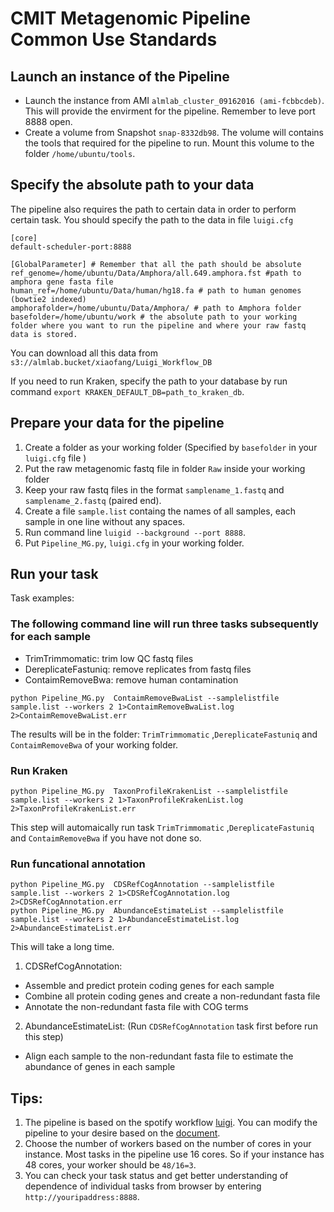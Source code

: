 # CMIT Metagenomic Pipeline Common Use Standards

## Launch an instance of the Pipeline
* Launch the instance from AMI `almlab_cluster_09162016 (ami-fcbbcdeb)`. This will provide the envirment for the pipeline. Remember to leve port 8888 open.
* Create a volume from Snapshot `snap-8332db98`. The volume will contains the tools that required for the pipeline to run. Mount this volume to the folder `/home/ubuntu/tools`.

## Specify the absolute path to your data
The pipeline also requires the path to certain data in order to perform certain task. You should specify the path to the data in file `luigi.cfg`

```{bash}
[core]
default-scheduler-port:8888 

[GlobalParameter] # Remember that all the path should be absolute
ref_genome=/home/ubuntu/Data/Amphora/all.649.amphora.fst #path to amphora gene fasta file
human_ref=/home/ubuntu/Data/human/hg18.fa # path to human genomes (bowtie2 indexed)
amphorafolder=/home/ubuntu/Data/Amphora/ # path to Amphora folder
basefolder=/home/ubuntu/work # the absolute path to your working folder where you want to run the pipeline and where your raw fastq data is stored.
```
You can download all this data from `s3://almlab.bucket/xiaofang/Luigi_Workflow_DB`

If you need to run Kraken, specify the path to your database by run command `export KRAKEN_DEFAULT_DB=path_to_kraken_db`. 

## Prepare your data for the pipeline
1. Create a folder as your working folder (Specified by `basefolder` in your `luigi.cfg` file )
2. Put the raw metagenomic fastq file in folder `Raw` inside your working folder
3. Keep your raw fastq files in the format `samplename_1.fastq` and  `samplename_2.fastq` (paired end).
4. Create a file `sample.list` containg the names of all samples, each sample in one line without any spaces.
5. Run command line `luigid --background --port 8888`.
6. Put `Pipeline_MG.py`, `luigi.cfg` in your working folder.

## Run your task
Task examples:
### The following command line will run three tasks subsequently for each sample
+ TrimTrimmomatic: trim low QC fastq files
+ DereplicateFastuniq: remove replicates from fastq files
+ ContaimRemoveBwa: remove human contamination

```{bash}
python Pipeline_MG.py  ContaimRemoveBwaList --samplelistfile sample.list --workers 2 1>ContaimRemoveBwaList.log 2>ContaimRemoveBwaList.err 
```
The results will be in the folder: `TrimTrimmomatic` ,`DereplicateFastuniq` and `ContaimRemoveBwa` of your working folder.

### Run Kraken
```{bash}
python Pipeline_MG.py  TaxonProfileKrakenList --samplelistfile sample.list --workers 2 1>TaxonProfileKrakenList.log 2>TaxonProfileKrakenList.err 
```
This step will automaically run task `TrimTrimmomatic` ,`DereplicateFastuniq` and `ContaimRemoveBwa` if you have not done so. 

### Run funcational annotation
```{bash}
python Pipeline_MG.py  CDSRefCogAnnotation --samplelistfile sample.list --workers 2 1>CDSRefCogAnnotation.log 2>CDSRefCogAnnotation.err 
python Pipeline_MG.py  AbundanceEstimateList --samplelistfile sample.list --workers 2 1>AbundanceEstimateList.log 2>AbundanceEstimateList.err 
```
This will take a long time.

1. CDSRefCogAnnotation: 
  * Assemble and predict protein coding genes for each sample
  * Combine all protein coding genes and create a non-redundant fasta file
  * Annotate the non-redundant fasta file with COG terms
2. AbundanceEstimateList: (Run `CDSRefCogAnnotation` task first before run this step)
  * Align each sample to the non-redundant fasta file to estimate the abundance of genes in each sample

## Tips:
1. The pipeline is based on the spotify workflow [luigi](https://github.com/spotify/luigi). You can modify the pipeline to your desire based on the [document](http://luigi.readthedocs.io/en/stable/workflows.html).
2. Choose the number of workers based on the number of cores in your instance. Most tasks in the pipeline use 16 cores. So if your instance has 48 cores, your worker should be `48/16=3`.
3. You can check your task status and get better understanding of dependence of individual tasks from browser by entering `http://youripaddress:8888`.
